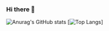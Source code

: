 ### Hi there 👋
![Anurag's GitHub stats](https://github-readme-stats.vercel.app/api?username=ConeaAdrian&show_icons=true&theme=radical)
[![Top Langs](https://github-readme-stats.vercel.app/api/top-langs/?username=ConeaAdrian&layout=compact&show_icons=true&theme=radical)]
<!--
**ConeaAdrian/ConeaAdrian** is a ✨ _special_ ✨ repository because its `README.md` (this file) appears on your GitHub profile.

Here are some ideas to get you started:

- 🔭 I’m currently working on ...
- 🌱 I’m currently learning ...
- 👯 I’m looking to collaborate on ...
- 🤔 I’m looking for help with ...
- 💬 Ask me about ...
- 📫 How to reach me: ...
- 😄 Pronouns: ...
- ⚡ Fun fact: ...
-->
